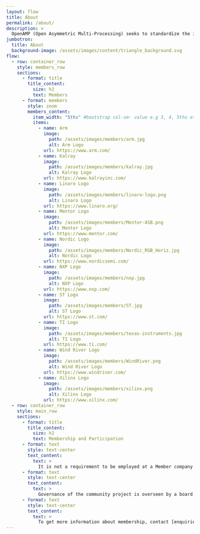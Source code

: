 ```yaml
---
layout: flow
title: About
permalink: /about/
description: >
  OpenAMP (Open Asymmetric Multi-Processing) seeks to standardize the interactions between operating environments in a heterogeneous embedded system through open source solutions for Asymmetric MultiProcessing (AMP).
jumbotron:
  title: About
  background-image: /assets/images/content/triangle_background.svg
flow:
  - row: container_row
    style: members_row
    sections:
      - format: title
        title_content:
          size: h2
          text: Members
      - format: members
        style: zoom
        members_content:
          item_width: "5ths" #bootstrap col-sm- value e.g 3, 4, 5ths etc
          items:
            - name: Arm
              image:
                path: /assets/images/members/arm.jpg
                alt: Arm Logo
              url: https://www.arm.com/
            - name: Kalray
              image:
                path: /assets/images/members/kalray.jpg
                alt: Kalray Logo
              url: https://www.kalrayinc.com/
            - name: Linaro Logo
              image:
                path: /assets/images/members/linaro-logo.png
                alt: Linaro Logo
              url: https://www.linaro.org/
            - name: Mentor Logo
              image:
                path: /assets/images/members/Mentor-ASB.png
                alt: Mentor Logo
              url: https://www.mentor.com/
            - name: Nordic Logo
              image:
                path: /assets/images/members/Nordic_RGB_Horiz.jpg
                alt: Nordic Logo
              url: https://www.nordicsemi.com/
            - name: NXP Logo
              image:
                path: /assets/images/members/nxp.jpg
                alt: NXP Logo
              url: https://www.nxp.com/
            - name: ST Logo
              image:
                path: /assets/images/members/ST.jpg
                alt: ST Logo
              url: https://www.st.com/
            - name: TI Logo
              image:
                path: /assets/images/members/texas-instruments.jpg
                alt: TI Logo
              url: https://www.ti.com/
            - name: Wind River Logo
              image:
                path: /assets/images/members/WindRiver.png
                alt: Wind River Logo
              url: https://www.windriver.com/
            - name: Xilinx Logo
              image:
                path: /assets/images/members/xilinx.png
                alt: Xilinx Logo
              url: https://www.xilinx.com/
  - row: container_row
    style: main_row
    sections:
      - format: title
        title_content:
          size: h2
          text: Membership and Participation
      - format: text
        style: text-center
        text_content:
          text: >
            It is not a requirement to be employed at a Member company to participate as a developer or in the OpenAMP Technical Steering Committee.  Community participation is welcome!
      - format: text
        style: text-center
        text_content:
          text: >
            Governance of the community project is overseen by a board of representatives from Member companies.  Member fees support administration for the project, such as the project website and mailing lists.  Details of the Governance are in the [Project Charter](../docs/OpenAMPProject_Charter_Approved2020Mar06BoardMeeting.pdf).
      - format: text
        style: text-center
        text_content:
          text: >
            To get more information about membership, contact [enquiries@openampproject.org](mailto:enquiries@openampproject.org "Enquiries email")
---
```

